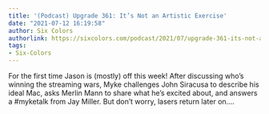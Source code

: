 ```yaml
---
title: '(Podcast) Upgrade 361: It’s Not an Artistic Exercise'
date: "2021-07-12 16:19:58"
author: Six Colors
authorlink: https://sixcolors.com/podcast/2021/07/upgrade-361-its-not-an-artistic-exercise/
tags:
- Six-Colors
---
```

<p>For the first time Jason is (mostly) off this week! After discussing who’s winning the streaming wars, Myke challenges John Siracusa to describe his ideal Mac, asks Merlin Mann to share what he’s excited about, and answers a #myketalk from Jay Miller. But don’t worry, lasers return later on.&#8230;</p>